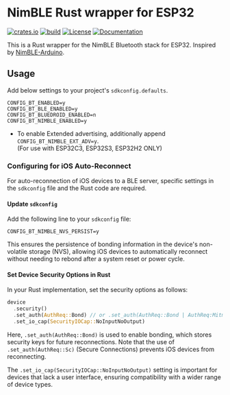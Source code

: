 # NimBLE Rust wrapper for ESP32
[![crates.io](https://img.shields.io/crates/v/esp32-nimble)](https://crates.io/crates/esp32-nimble)
[![build](https://github.com/taks/esp32-nimble/actions/workflows/ci.yml/badge.svg)](https://github.com/taks/esp32-nimble/actions/workflows/ci.yml)
[![License](https://img.shields.io/crates/l/esp32-nimble)](https://github.com/taks/esp32-nimble/blob/develop/LICENSE)
[![Documentation](https://img.shields.io/badge/docs-esp32--nimble-brightgreen)](https://taks.github.io/esp32-nimble/esp32_nimble/index.html)

This is a Rust wrapper for the NimBLE Bluetooth stack for ESP32.
Inspired by [NimBLE-Arduino](https://github.com/h2zero/NimBLE-Arduino).

## Usage
Add below settings to your project's `sdkconfig.defaults`.
```
CONFIG_BT_ENABLED=y
CONFIG_BT_BLE_ENABLED=y
CONFIG_BT_BLUEDROID_ENABLED=n
CONFIG_BT_NIMBLE_ENABLED=y
```

- To enable Extended advertising, additionally append `CONFIG_BT_NIMBLE_EXT_ADV=y`.<br>
  (For use with ESP32C3, ESP32S3, ESP32H2 ONLY)

### Configuring for iOS Auto-Reconnect

For auto-reconnection of iOS devices to a BLE server, specific settings in the `sdkconfig` file and the Rust code are required.

#### Update `sdkconfig`

Add the following line to your `sdkconfig` file:

```
CONFIG_BT_NIMBLE_NVS_PERSIST=y
```

This ensures the persistence of bonding information in the device's non-volatile storage (NVS), allowing iOS devices to automatically reconnect without needing to rebond after a system reset or power cycle.

#### Set Device Security Options in Rust

In your Rust implementation, set the security options as follows:

```rust
device
  .security()
  .set_auth(AuthReq::Bond) // or .set_auth(AuthReq::Bond | AuthReq:Mitm)
  .set_io_cap(SecurityIOCap::NoInputNoOutput)
```

Here, `.set_auth(AuthReq::Bond)` is used to enable bonding, which stores security keys for future reconnections. Note that the use of `.set_auth(AuthReq::Sc)` (Secure Connections) prevents iOS devices from reconnecting.

The `.set_io_cap(SecurityIOCap::NoInputNoOutput)` setting is important for devices that lack a user interface, ensuring compatibility with a wider range of device types.